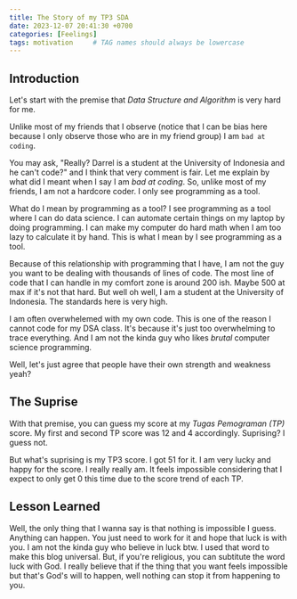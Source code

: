 ```yaml
---
title: The Story of my TP3 SDA
date: 2023-12-07 20:41:30 +0700
categories: [Feelings]
tags: motivation     # TAG names should always be lowercase
---
```


## Introduction

Let's start with the premise that _Data Structure and Algorithm_ is very hard for me.

Unlike most of my friends that I observe (notice that I can be bias here because I only observe those who are in my friend group) I am `bad at coding`.

You may ask, "Really? Darrel is a student at the University of Indonesia and he can't code?" and I think that very comment is fair. Let me explain by what did I meant when I say I am _bad at coding_. So, unlike most of my friends, I am not a hardcore coder. I only see programming as a tool.

What do I mean by programming as a tool? I see programming as a tool where I can do data science. I can automate certain things on my laptop by doing programming. I can make my computer do hard math when I am too lazy to calculate it by hand. This is what I mean by I see programming as a tool.

Because of this relationship with programming that I have, I am not the guy you want to be dealing with thousands of lines of code. The most line of code that I can handle in my comfort zone is around 200 ish. Maybe 500 at max if it's not that hard. But well oh well, I am a student at the University of Indonesia. The standards here is very high.

I am often overwhelemed with my own code. This is one of the reason I cannot code for my DSA class. It's because it's just too overwhelming to trace everything. And I am not the kinda guy who likes _brutal_ computer science programming. 

Well, let's just agree that people have their own strength and weakness yeah?

## The Suprise

With that premise, you can guess my score at my _Tugas Pemograman (TP)_ score. My first and second TP score was 12 and 4 accordingly. Suprising? I guess not.

But what's suprising is my TP3 score. I got 51 for it. I am very lucky and happy for the score. I really really am. It feels impossible considering that I expect to only get 0 this time due to the score trend of each TP.

## Lesson Learned

Well, the only thing that I wanna say is that nothing is impossible I guess. Anything can happen. You just need to work for it and hope that luck is with you. I am not the kinda guy who believe in luck btw. I used that word to make this blog universal. But, if you're religious, you can subtitute the word luck with God. I really believe that if the thing that you want feels impossible but that's God's will to happen, well nothing can stop it from happening to you.